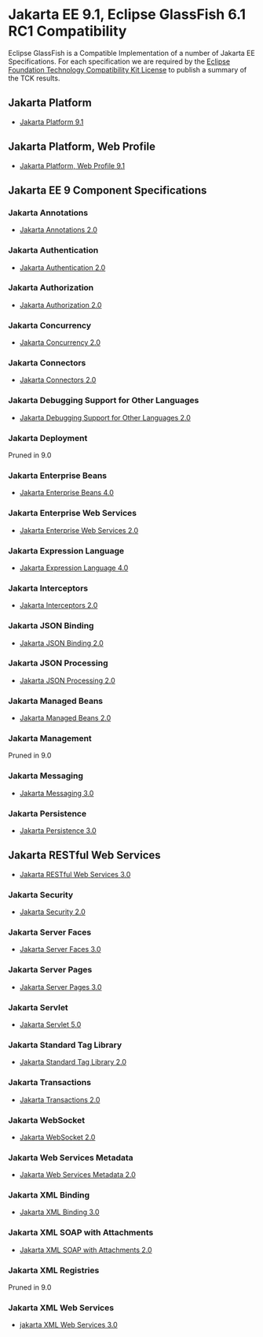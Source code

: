 # Jakarta EE 9.1, Eclipse GlassFish 6.1 RC1 Compatibility

Eclipse GlassFish is a Compatible Implementation of a number of Jakarta EE Specifications. For each specification we are required by the [Eclipse Foundation Technology Compatibility Kit License](https://www.eclipse.org/legal/tck.php) to publish a summary of the TCK results.

## Jakarta Platform

* [Jakarta Platform 9.1](certifications/jakarta-platform/9.1/TCK-Results-6.1-RC1)

## Jakarta Platform, Web Profile

* [Jakarta Platform, Web Profile 9.1](certifications/jakarta-web-profile/9.1/TCK-Results-6.1-RC1)

## Jakarta EE 9 Component Specifications

### Jakarta Annotations

* [Jakarta Annotations 2.0](jakarta-annotations/2.0/TCK-Results-6.1-RC1)

### Jakarta Authentication

* [Jakarta Authentication 2.0](jakarta-authentication/2.0/TCK-Results-6.1-RC1)

### Jakarta Authorization

* [Jakarta Authorization 2.0](jakarta-authorization/1.6/TCK-Results-6.1-RC1)

### Jakarta Concurrency

* [Jakarta Concurrency 2.0](certifications/jakarta-concurrency/2.0/TCK-Results-6.1-RC1)

### Jakarta Connectors

* [Jakarta Connectors 2.0](certifications/jakarta-connectors/2.0/TCK-Results-6.1-RC1)

### Jakarta Debugging Support for Other Languages

* [Jakarta Debugging Support for Other Languages 2.0](certifications/jakarta-debugging/2.0/TCK-Results-6.1-RC1)

### Jakarta Deployment

Pruned in 9.0

### Jakarta Enterprise Beans

* [Jakarta Enterprise Beans 4.0](certifications/jakarta-enterprise-beans/4.0/TCK-Results-6.1-RC1)

### Jakarta Enterprise Web Services

* [Jakarta Enterprise Web Services 2.0](certifications/jakarta-enterprise-web-services/2.0/TCK-Results-6.1-RC1)

### Jakarta Expression Language

* [Jakarta Expression Language 4.0](certifications/jakarta-expression-language/4.0/TCK-Results-6.1-RC1)

### Jakarta Interceptors

* [Jakarta Interceptors 2.0](certifications/jakarta-interceptors/2.0/TCK-Results-6.1-RC1)

### Jakarta JSON Binding

* [Jakarta JSON Binding 2.0](certificatoins/jakarta-jsonb/2.0/TCK-Results-6.1-RC1)

### Jakarta JSON Processing

* [Jakarta JSON Processing 2.0](certifications/jakarta-jsonp/2.0/TCK-Results-6.1-RC1)

### Jakarta Managed Beans

* [Jakarta Managed Beans 2.0](certifications/jakarta-managed-beans/2.0/TCK-Results-6.1-RC1)

### Jakarta Management

Pruned in 9.0

### Jakarta Messaging

* [Jakarta Messaging 3.0](certifications/jakarta-messaging/3.0/TCK-Results-6.1-RC1)

### Jakarta Persistence

* [Jakarta Persistence 3.0](certifications/jakarta-persistence/3.0/TCK-Results-6.1-RC1)

## Jakarta RESTful Web Services

* [Jakarta RESTful Web Services 3.0](certifications/jakarta-rest/3.0/TCK-Results-6.1-RC1)

### Jakarta Security

* [Jakarta Security 2.0](certifications/jakarta-security/2.0/TCK-Results-6.1-RC1)

### Jakarta Server Faces

* [Jakarta Server Faces 3.0](certifications/jakarta-faces/3.0/TCK-Results-6.1-RC1)

### Jakarta Server Pages

* [Jakarta Server Pages 3.0](certifications/jakarta-pages/3.0/TCK-Results-6.1-RC1)

### Jakarta Servlet

* [Jakarta Servlet 5.0](certifications/jakarta-servlet/5.0/TCK-Results-6.1-RC1)

### Jakarta Standard Tag Library

* [Jakarta Standard Tag Library 2.0](certifications/jakarta-tags/2.0/TCK-Results-6.1-RC1)

### Jakarta Transactions

* [Jakarta Transactions 2.0](certifications/jakarta-transactions/2.0/TCK-Results-6.1-RC1)

### Jakarta WebSocket

* [Jakarta WebSocket 2.0](certifications/jakarta-websocket/2.0/TCK-Results-6.1-RC1)

### Jakarta Web Services Metadata

* [Jakarta Web Services Metadata 2.0](certifications/jakarta-ws-metadata/2.0/TCK-Results-6.1-RC1)

### Jakarta XML Binding

* [Jakarta XML Binding 3.0](certifications/jakarta-xml-binding/3.0/TCK-Results-6.1-RC1)

### Jakarta XML SOAP with Attachments

* [Jakarta XML SOAP with Attachments 2.0](certifications/jakarta-xml-soap/2.0/TCK-Results-6.1-RC1)

### Jakarta XML Registries

Pruned in 9.0

### Jakarta XML Web Services

* [jakarta XML Web Services 3.0](certifications/jakarta-xml-web-services/3.0/TCK-Results-6.1-RC1)
